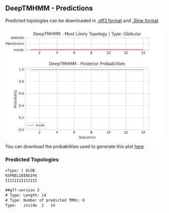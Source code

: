 ## DeepTMHMM - Predictions
Predicted topologies can be downloaded in [.gff3 format](TMRs.gff3) and [.3line format](predicted_topologies.3line)
![picture](plot.png)
You can download the probabilities used to generate this plot [here](Type:_probs.csv)
### Predicted Topologies
```
>Type: | GLOB
KSPNELIEENSIFK
IIIIIIIIIIIIII

```


```
##gff-version 3
# Type: Length: 14
# Type: Number of predicted TMRs: 0
Type:	inside	1	14				

```
